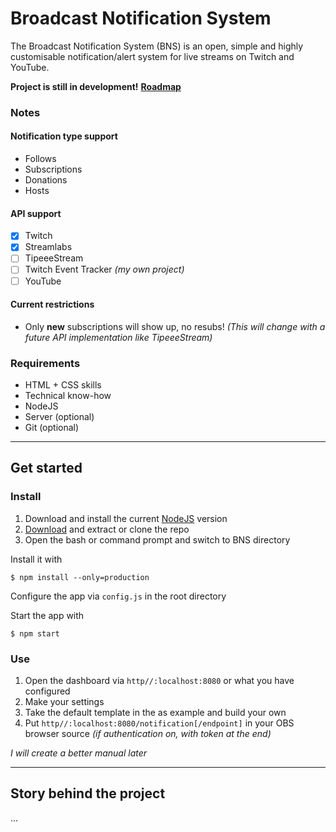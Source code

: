 # Broadcast Notification System
The Broadcast Notification System (BNS) is an open, simple and highly customisable notification/alert system for live streams on Twitch and YouTube.

**Project is still in development!**
**[Roadmap](https://github.com/Morphy2k/broadcast-notification-system/projects)**

### Notes

#### Notification type support
-   Follows
-   Subscriptions
-   Donations
-   Hosts

#### API support
-   [x] Twitch
-   [x] Streamlabs
-   [ ] TipeeeStream
-   [ ] Twitch Event Tracker *(my own project)*
-   [ ] YouTube

#### Current restrictions
-   Only **new** subscriptions will show up, no resubs! *(This will change with a future API implementation like TipeeeStream)*

### Requirements
-   HTML + CSS skills
-   Technical know-how
-   NodeJS
-   Server (optional)
-   Git (optional)

***

## Get started

### Install

1.  Download and install the current [NodeJS](https://nodejs.org) version
2.  [Download]() and extract or clone the repo
3.  Open the bash or command prompt and switch to BNS directory

Install it with

`$ npm install --only=production`

Configure the app via `config.js` in the root directory

Start the app with

`$ npm start`


### Use

1.  Open the dashboard via `http//:localhost:8080` or what you have configured
2.  Make your settings
3.  Take the default template in the as example and build your own
4.  Put `http//:localhost:8080/notification[/endpoint]` in your OBS browser source *(if authentication on, with token at the end)*

*I will create a better manual later*

***

## Story behind the project
...
